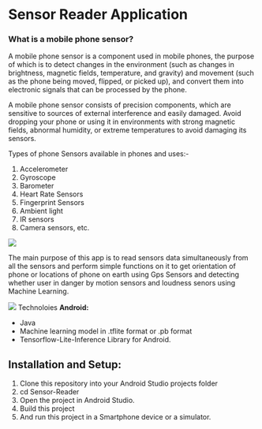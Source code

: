 # Sensor Reader Application
###  What is a mobile phone sensor?
A mobile phone sensor is a component used in mobile phones, the purpose of which is to detect changes in the environment (such as changes in brightness, magnetic fields, temperature, and gravity) and movement (such as the phone being moved, flipped, or picked up), and convert them into electronic signals that can be processed by the phone.

A mobile phone sensor consists of precision components, which are sensitive to sources of external interference and easily damaged. Avoid dropping your phone or using it in environments with strong magnetic fields, abnormal humidity, or extreme temperatures to avoid damaging its sensors.

Types of phone Sensors available in phones and uses:-

1. Accelerometer
2. Gyroscope
3. Barometer
4. Heart Rate Sensors
5. Fingerprint Sensors
6. Ambient light
7. IR sensors
8. Camera sensors, etc.

![](https://www.mdpi.com/sensors/sensors-19-02164/article_deploy/html/images/sensors-19-02164-g002.png)

The main purpose of this app is to read sensors data simultaneously from all
the sensors and perform simple functions on it to get orientation of phone or locations of phone on earth using
Gps Sensors and detecting whether user in danger by motion sensors and loudness senors
 using Machine Learning.

![](https://www.researchgate.net/profile/Steffi_Weidt/publication/308394943/figure/fig4/AS:668459767717893@1536384636893/Schematic-overview-of-Mobile-Sensing-and-Support-MOSS-app-process-flow-Note-Starting.ppm)
Technoloies
**Android:**
- Java
- Machine learning model in .tflite format or .pb format
- Tensorflow-Lite-Inference Library for Android.

## Installation and Setup:
1. Clone this repository into your Android Studio projects folder
2. cd Sensor-Reader
3. Open the project in Android Studio.
4. Build this project
5. And run this project in a Smartphone device or a simulator.


